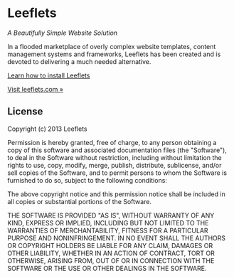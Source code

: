 Leeflets
========

*A Beautifully Simple Website Solution*

In a flooded marketplace of overly complex website templates, content management systems and frameworks, Leeflets has been created and is devoted to delivering a much needed alternative.

[Learn how to install Leeflets](https://github.com/Leeflets/leeflets/wiki/Installing-Leeflets)

[Visit leeflets.com &raquo;](http://leeflets.com)

License
-------

Copyright (c) 2013 Leeflets

Permission is hereby granted, free of charge, to any person obtaining a copy of this software and associated documentation files (the "Software"), to deal in the Software without restriction, including without limitation the rights to use, copy, modify, merge, publish, distribute, sublicense, and/or sell copies of the Software, and to permit persons to whom the Software is furnished to do so, subject to the following conditions:

The above copyright notice and this permission notice shall be included in all copies or substantial portions of the Software.

THE SOFTWARE IS PROVIDED "AS IS", WITHOUT WARRANTY OF ANY KIND, EXPRESS OR IMPLIED, INCLUDING BUT NOT LIMITED TO THE WARRANTIES OF MERCHANTABILITY, FITNESS FOR A PARTICULAR PURPOSE AND NONINFRINGEMENT. IN NO EVENT SHALL THE AUTHORS OR COPYRIGHT HOLDERS BE LIABLE FOR ANY CLAIM, DAMAGES OR OTHER LIABILITY, WHETHER IN AN ACTION OF CONTRACT, TORT OR OTHERWISE, ARISING FROM, OUT OF OR IN CONNECTION WITH THE SOFTWARE OR THE USE OR OTHER DEALINGS IN THE SOFTWARE.

